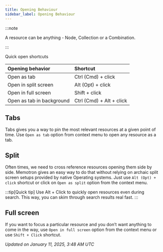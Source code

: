 ```yaml
---
title: Opening Behaviour
sidebar_label: Opening Behaviour
---
```


:::note

A resource can be anything - Node, Collection or a Combination.

:::

Quick open shortcuts

| Opening behavior          | Shortcut                |
|:--------------------------|:------------------------|
| Open as tab               | Ctrl (Cmd) + click      |
| Open in split screen      | Alt (Opt) + click       |
| Open in full screen       | Shift + click           |
| Open as tab in background | Ctrl (Cmd) + Alt + click|


## Tabs

Tabs gives you a way to pin the most relevant resources at a given point of time. Use ```Open as tab``` option from context menu to open any resource as a tab.

## Split

Often times, we need to cross reference resources opening them side by side. Memotron gives an easy way to do that without relying on archaic split screen setups provided by native Operating systems. Just use ```Alt (Opt) + click``` shortcut or click on ```Open as split``` option from the context menu.

:::tip[Quick tip]
Use Alt + Click to quickly open resources even during search. This way, you can skim through search results real fast.
:::

## Full screen
If you want to focus a particular resource and you don’t want anything to come in the way, use ```Open in full screen``` option from the context menu or use ```Shift + Click``` shortcut.

*Updated on January 11, 2025, 3:48 AM UTC*
